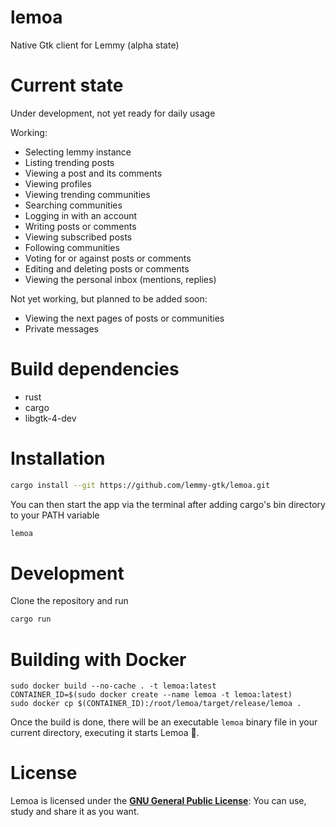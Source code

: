 # lemoa

Native Gtk client for Lemmy (alpha state)

# Current state

Under development, not yet ready for daily usage

Working:

- Selecting lemmy instance
- Listing trending posts
- Viewing a post and its comments
- Viewing profiles
- Viewing trending communities
- Searching communities
- Logging in with an account
- Writing posts or comments
- Viewing subscribed posts
- Following communities
- Voting for or against posts or comments
- Editing and deleting posts or comments
- Viewing the personal inbox (mentions, replies)

Not yet working, but planned to be added soon:

- Viewing the next pages of posts or communities
- Private messages

# Build dependencies

- rust
- cargo
- libgtk-4-dev

# Installation

```sh
cargo install --git https://github.com/lemmy-gtk/lemoa.git
```

You can then start the app via the terminal after adding cargo's bin directory to your PATH variable

```sh
lemoa
```

# Development

Clone the repository and run

```sh
cargo run
```

# Building with Docker

```
sudo docker build --no-cache . -t lemoa:latest
CONTAINER_ID=$(sudo docker create --name lemoa -t lemoa:latest)
sudo docker cp $(CONTAINER_ID):/root/lemoa/target/release/lemoa .
```

Once the build is done, there will be an executable `lemoa` binary file in your current directory, executing it starts Lemoa :tada:.

# License

Lemoa is licensed under the [**GNU General Public License**](https://www.gnu.org/licenses/gpl.html): You can use, study and share it as you want.
